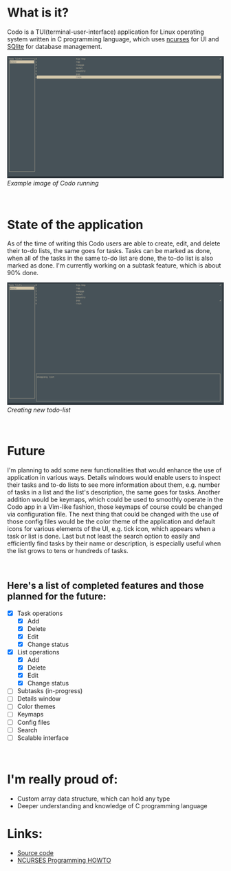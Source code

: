 <!-- Title="Codo" -->
<!-- Date="23.06.2024" -->

# What is it?

Codo is a TUI(terminal-user-interface) application for Linux operating system written in C programming language,
which uses <a href="https://pubs.opengroup.org/onlinepubs/7908799/xcurses/curses.h.html" target="_blank">ncurses</a> for UI and <a href="https://sqlite.org/docs.html" target="_blank">SQlite</a> for database management. 

![alt text](../static/image.png)
*Example image of Codo running*

<br>

# State of the application

As of the time of writing this Codo users are able to create, edit, and delete their to-do lists, the same goes for tasks. Tasks can be marked as done, when
all of the tasks in the same to-do list are done, the to-do list is also marked as done. I'm currently working on a subtask feature, which is about 90% done.

![alt text](../static/create_list.png)
*Creating new todo-list*

<br>

# Future

I'm planning to add some new functionalities that would enhance the use of application in various ways. Details windows would enable users to inspect their tasks and to-do lists to see more information about them, e.g. number of tasks in a list and the list's description, the same goes for tasks. Another addition would be keymaps, which could be used to smoothly operate in the Codo app in a Vim-like fashion, those keymaps of course could be changed via configuration file. The next thing that could be changed with the use of those config files would be the color theme of the application and default icons for various elements of the UI, e.g. tick icon, which appears when a task or list is done. Last but not least the search option to easily and efficiently find tasks by their name or description, is especially useful when the list grows to tens or hundreds of tasks.

<br>

## Here's a list of completed features and those planned for the future:
- [X] Task operations
    - [X] Add
    - [X] Delete
    - [X] Edit
    - [X] Change status
- [X] List operations
    - [X] Add
    - [X] Delete
    - [X] Edit
    - [X] Change status
- [ ] Subtasks (in-progress)
- [ ] Details window
- [ ] Color themes
- [ ] Keymaps
- [ ] Config files
- [ ] Search
- [ ] Scalable interface

<br>

# I'm really proud of:
- Custom array data structure, which can hold any type
- Deeper understanding and knowledge of C programming language

# Links:
- <a href="https://github.com/Korbielowski/codo/tree/main" target="_blank">Source code</a>
- <a href="https://tldp.org/HOWTO/NCURSES-Programming-HOWTO/index.html" target="_blank">NCURSES Programming HOWTO</a>
